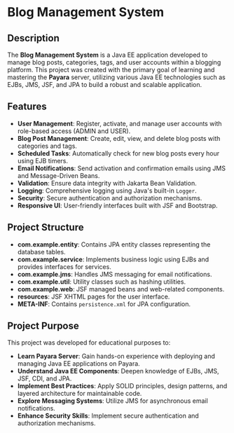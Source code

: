 # Blog Management System

## Description

The **Blog Management System** is a Java EE application developed to manage blog posts, categories, tags, and user accounts within a blogging platform. This project was created with the primary goal of learning and mastering the **Payara** server, utilizing various Java EE technologies such as EJBs, JMS, JSF, and JPA to build a robust and scalable application.

## Features

- **User Management**: Register, activate, and manage user accounts with role-based access (ADMIN and USER).
- **Blog Post Management**: Create, edit, view, and delete blog posts with categories and tags.
- **Scheduled Tasks**: Automatically check for new blog posts every hour using EJB timers.
- **Email Notifications**: Send activation and confirmation emails using JMS and Message-Driven Beans.
- **Validation**: Ensure data integrity with Jakarta Bean Validation.
- **Logging**: Comprehensive logging using Java's built-in `Logger`.
- **Security**: Secure authentication and authorization mechanisms.
- **Responsive UI**: User-friendly interfaces built with JSF and Bootstrap.

## Project Structure

- **com.example.entity**: Contains JPA entity classes representing the database tables.
- **com.example.service**: Implements business logic using EJBs and provides interfaces for services.
- **com.example.jms**: Handles JMS messaging for email notifications.
- **com.example.util**: Utility classes such as hashing utilities.
- **com.example.web**: JSF managed beans and web-related components.
- **resources**: JSF XHTML pages for the user interface.
- **META-INF**: Contains `persistence.xml` for JPA configuration.

## Project Purpose

This project was developed for educational purposes to:

- **Learn Payara Server**: Gain hands-on experience with deploying and managing Java EE applications on Payara.
- **Understand Java EE Components**: Deepen knowledge of EJBs, JMS, JSF, CDI, and JPA.
- **Implement Best Practices**: Apply SOLID principles, design patterns, and layered architecture for maintainable code.
- **Explore Messaging Systems**: Utilize JMS for asynchronous email notifications.
- **Enhance Security Skills**: Implement secure authentication and authorization mechanisms.
